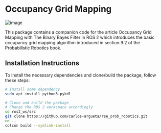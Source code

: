 # Occupancy Grid Mapping
![image](https://github.com/user-attachments/assets/312f474a-bbd2-4753-8a11-0bb54f3bc350)

This package contains a companion code for the article Occupancy Grid Mapping with The Binary Bayes Filter in ROS 2 which introduces the basic occupancy grid mapping algorithm introduced in section 9.2 of the Probabilistic Robotics book.


## Installation Instructions

To install the necessary dependencies and clone/build the package, follow these steps:

```bash
# Install some dependency
sudo apt install python3-pykdl

# Clone and build the package
# Change the ROS 2 workspace accordingly
cd ros2_ws/src
git clone https://github.com/carlos-argueta/rse_prob_robotics.git
cd ..
colcon build --symlink-install
```
